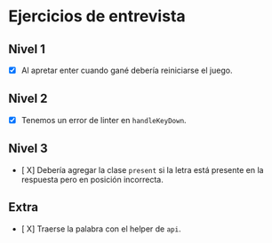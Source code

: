 # Ejercicios de entrevista

## Nivel 1
- [X] Al apretar enter cuando gané debería reiniciarse el juego.

## Nivel 2
- [X] Tenemos un error de linter en `handleKeyDown`.

## Nivel 3
- [ X] Debería agregar la clase `present` si la letra está presente en la respuesta pero en posición incorrecta.

## Extra
- [ X] Traerse la palabra con el helper de `api`.
